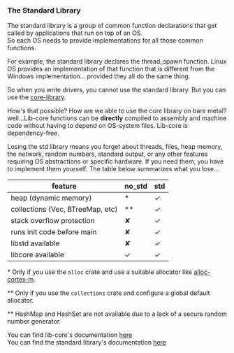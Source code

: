 ### The Standard Library  

The standard library is a group of common function declarations that get called by applications that run on top of an OS.  
So each OS needs to provide implementations for all those common functions.   

For example, the standard library declares the thread_spawn function. Linux OS provides an implementation of that function that is different from the Windows implementation... provided they all do the same thing.  

So when you write drivers, you cannot use the standard library. But you can use the [core-library][lib-core-documentation].  

How's that possible? How are we able to use the core library on bare metal?  
well...Lib-core functions can be **directly** compiled to assembly and machine code without having to depend on OS-system files. Lib-core is dependency-free.  


Losing the std library means you forget about threads, files, heap memory, the network, random numbers, standard output, or any other features requiring OS abstractions or specific hardware. If you need them, you have to implement them yourself. The table below summarizes what you lose...  


| feature                                                   | no\_std | std |
|-----------------------------------------------------------|--------|-----|
| heap (dynamic memory)                                     |   *    |  ✓  |
| collections (Vec, BTreeMap, etc)                          |  **    |  ✓  |
| stack overflow protection                                 |   ✘    |  ✓  |
| runs init code before main                                |   ✘    |  ✓  |
| libstd available                                          |   ✘    |  ✓  |
| libcore available                                         |   ✓    |  ✓  |

\* Only if you use the `alloc` crate and use a suitable allocator like [alloc-cortex-m].

\** Only if you use the `collections` crate and configure a global default allocator.

\** HashMap and HashSet are not available due to a lack of a secure random number generator.  


You can find lib-core's documentation [here][lib-core-documentation]  
You can find the standard library's documentation [here][std-lib-docs]  


[alloc-cortex-m]: https://github.com/rust-embedded/alloc-cortex-m  
[lib-core-documentation]: (https://doc.rust-lang.org/core/)  
[std-lib-docs]: https://doc.rust-lang.org/std/index.html










